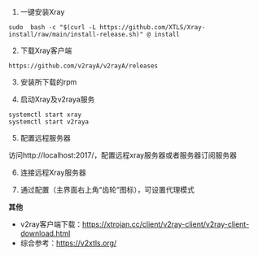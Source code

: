 1. 一键安装Xray
```
sudo  bash -c "$(curl -L https://github.com/XTLS/Xray-install/raw/main/install-release.sh)" @ install
```
2. 下载Xray客户端
```
https://github.com/v2rayA/v2rayA/releases
```
3. 安装所下载的rpm

4. 启动Xray及v2raya服务
```
systemctl start xray
systemctl start v2raya
```

5. 配置远程服务器

访问http://localhost:2017/，配置远程xray服务器或者服务器订阅服务器

6. 连接远程Xray服务器

7. 通过配置（主界面右上角“齿轮”图标），可设置代理模式


**其他**
* v2ray客户端下载：https://xtrojan.cc/client/v2ray-client/v2ray-client-download.html
* 综合参考：https://v2xtls.org/
